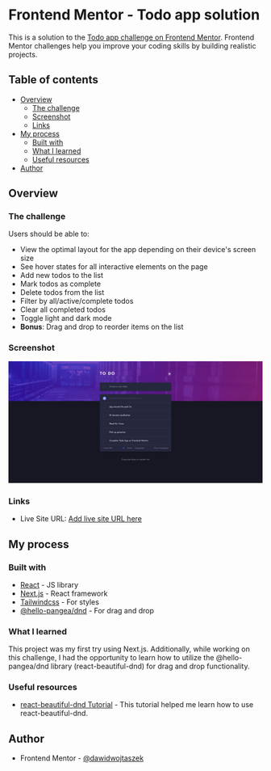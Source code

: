 # Frontend Mentor - Todo app solution

This is a solution to the [Todo app challenge on Frontend Mentor](https://www.frontendmentor.io/challenges/todo-app-Su1_KokOW). Frontend Mentor challenges help you improve your coding skills by building realistic projects.

## Table of contents

- [Overview](#overview)
  - [The challenge](#the-challenge)
  - [Screenshot](#screenshot)
  - [Links](#links)
- [My process](#my-process)
  - [Built with](#built-with)
  - [What I learned](#what-i-learned)
  - [Useful resources](#useful-resources)
- [Author](#author)

## Overview

### The challenge

Users should be able to:

- View the optimal layout for the app depending on their device's screen size
- See hover states for all interactive elements on the page
- Add new todos to the list
- Mark todos as complete
- Delete todos from the list
- Filter by all/active/complete todos
- Clear all completed todos
- Toggle light and dark mode
- **Bonus**: Drag and drop to reorder items on the list

### Screenshot

![](./public/images/todo-app-screenshot.png)

### Links

- Live Site URL: [Add live site URL here](https://frontendmentor-todoappmain.vercel.app/)

## My process

### Built with

- [React](https://reactjs.org/) - JS library
- [Next.js](https://nextjs.org/) - React framework
- [Tailwindcss](https://tailwindcss.com/) - For styles
- [@hello-pangea/dnd](https://github.com/hello-pangea/dnd) - For drag and drop

### What I learned

This project was my first try using Next.js. Additionally, while working on this challenge, I had the opportunity to learn how to utilize the @hello-pangea/dnd library (react-beautiful-dnd) for drag and drop functionality.

### Useful resources

- [react-beautiful-dnd Tutorial](https://www.youtube.com/watch?v=YJ5EMzyimfc) - This tutorial helped me learn how to use react-beautiful-dnd.

## Author

- Frontend Mentor - [@dawidwojtaszek](https://www.frontendmentor.io/profile/dawidwojtaszek)
